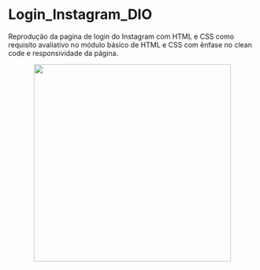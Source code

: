 # Login_Instagram_DIO
Reprodução da pagina de login do Instagram com HTML e CSS como requisito avaliativo no módulo básico de HTML e CSS com ênfase no  clean code e responsividade da página.
<div align="center">
<img src="" width="400px" height= "400px" />
</div>
